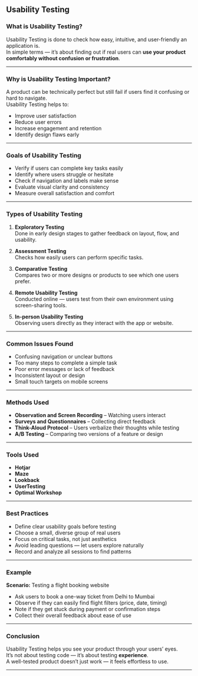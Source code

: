 ## Usability Testing

### What is Usability Testing?
Usability Testing is done to check how easy, intuitive, and user-friendly an application is.  
In simple terms — it’s about finding out if real users can **use your product comfortably without confusion or frustration**.

---

### Why is Usability Testing Important?
A product can be technically perfect but still fail if users find it confusing or hard to navigate.  
Usability Testing helps to:
- Improve user satisfaction  
- Reduce user errors  
- Increase engagement and retention  
- Identify design flaws early  

---

### Goals of Usability Testing
- Verify if users can complete key tasks easily  
- Identify where users struggle or hesitate  
- Check if navigation and labels make sense  
- Evaluate visual clarity and consistency  
- Measure overall satisfaction and comfort  

---

### Types of Usability Testing
1. **Exploratory Testing**  
   Done in early design stages to gather feedback on layout, flow, and usability.

2. **Assessment Testing**  
   Checks how easily users can perform specific tasks.

3. **Comparative Testing**  
   Compares two or more designs or products to see which one users prefer.

4. **Remote Usability Testing**  
   Conducted online — users test from their own environment using screen-sharing tools.

5. **In-person Usability Testing**  
   Observing users directly as they interact with the app or website.

---

### Common Issues Found
- Confusing navigation or unclear buttons  
- Too many steps to complete a simple task  
- Poor error messages or lack of feedback  
- Inconsistent layout or design  
- Small touch targets on mobile screens  

---

### Methods Used
- **Observation and Screen Recording** – Watching users interact  
- **Surveys and Questionnaires** – Collecting direct feedback  
- **Think-Aloud Protocol** – Users verbalize their thoughts while testing  
- **A/B Testing** – Comparing two versions of a feature or design  

---

### Tools Used
- **Hotjar**  
- **Maze**  
- **Lookback**  
- **UserTesting**  
- **Optimal Workshop**  

---

### Best Practices
- Define clear usability goals before testing  
- Choose a small, diverse group of real users  
- Focus on critical tasks, not just aesthetics  
- Avoid leading questions — let users explore naturally  
- Record and analyze all sessions to find patterns  

---

### Example
**Scenario:** Testing a flight booking website  
- Ask users to book a one-way ticket from Delhi to Mumbai  
- Observe if they can easily find flight filters (price, date, timing)  
- Note if they get stuck during payment or confirmation steps  
- Collect their overall feedback about ease of use  

---

### Conclusion
Usability Testing helps you see your product through your users’ eyes.  
It’s not about testing code — it’s about testing **experience**.  
A well-tested product doesn’t just work — it feels effortless to use.

---
